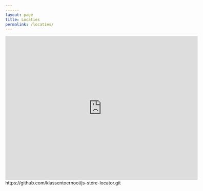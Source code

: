 ```yaml
---
------
layout: page
title: Locaties
permalink: /locaties/
---
```

<iframe
  width="600"
  height="450"
  frameborder="0" style="border:0"
  src="https://www.google.com/maps/embed/v1/place?key=AIzaSyBK0TuDzO86O8ZNN-f6-M9So5EE0ZXKJ5g
    &q=Vondelpark,Amsterdam" allowfullscreen>
</iframe>
https://github.com/klassentoernooi/js-store-locator.git
